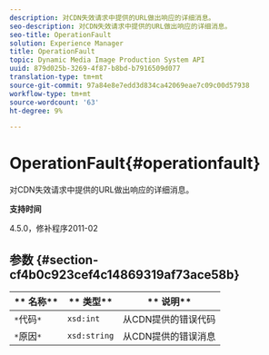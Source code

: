 ```yaml
---
description: 对CDN失效请求中提供的URL做出响应的详细消息。
seo-description: 对CDN失效请求中提供的URL做出响应的详细消息。
seo-title: OperationFault
solution: Experience Manager
title: OperationFault
topic: Dynamic Media Image Production System API
uuid: 879d025b-3269-4f87-b8bd-b7916509d077
translation-type: tm+mt
source-git-commit: 97a84e8e7edd3d834ca42069eae7c09c00d57938
workflow-type: tm+mt
source-wordcount: '63'
ht-degree: 9%

---
```



# OperationFault{#operationfault}

对CDN失效请求中提供的URL做出响应的详细消息。

**支持时间**

4.5.0，修补程序2011-02

## 参数 {#section-cf4b0c923cef4c14869319af73ace58b}

| ** 名称** | ** 类型** | ** 说明** |
|---|---|---|
| `*`代码`*` | `xsd:int` | 从CDN提供的错误代码 |
| `*`原因`*` | `xsd:string` | 从CDN提供的错误消息 |

